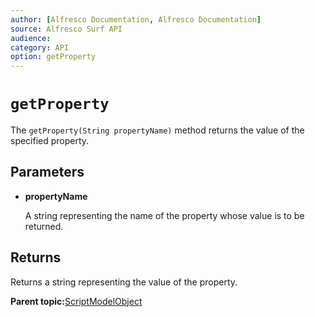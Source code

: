 ```yaml
---
author: [Alfresco Documentation, Alfresco Documentation]
source: Alfresco Surf API
audience: 
category: API
option: getProperty
---
```


# `getProperty`

The `getProperty(String propertyName)` method returns the value of the specified property.

## Parameters

-   **propertyName**

    A string representing the name of the property whose value is to be returned.


## Returns

Returns a string representing the value of the property.

**Parent topic:**[ScriptModelObject](../references/APISurf-ScriptModelObject-modelobjects.md)

